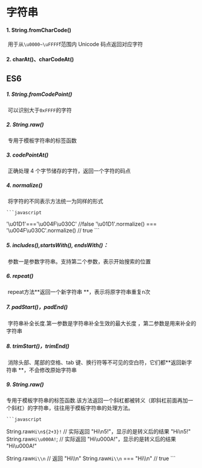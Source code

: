 # 字符串

#### 1. String.fromCharCode()

​	用于从`\u0000~\uFFFF`f范围内 Unicode 码点返回对应字符

#### 2. charAt()、charCodeAt()



## ES6

##### 1. String.fromCodePoint()

​	可以识别大于`0xFFFF`的字符 

##### 2. String.raw()

​	专用于模板字符串的标签函数

##### 3. codePointAt()

​	正确处理 4 个字节储存的字符，返回一个字符的码点

##### 4. normalize()

​	将字符的不同表示方法统一为同样的形式

    ```javascript
'\u01D1'==='\u004F\u030C' //false
'\u01D1'.normalize() === '\u004F\u030C'.normalize() // true
    ```

##### 5. **includes(),startsWith(), endsWith()：** 

​	参数一是参数字符串。支持第二个参数，表示开始搜索的位置

##### 6. repeat()

​	repeat方法**返回一个新字符串 **，表示将原字符串重复n次

##### 7. padStart()，padEnd()

​	字符串补全长度.第一参数是字符串补全生效的最大长度 ，第二参数是用来补全的字符串

##### 8. trimStart()，trimEnd()

​	消除头部、尾部的空格、tab 键、换行符等不可见的空白符，它们都**返回新字符串 **，不会修改原始字符串

##### 9. String.raw() 

​	专用于模板字符串的标签函数.该方法返回一个斜杠都被转义（即斜杠前面再加一个斜杠）的字符串，往往用于模板字符串的处理方法。

    ```javascript
String.raw`Hi\n${2+3}!`
// 实际返回 "Hi\\n5!"，显示的是转义后的结果 "Hi\n5!"
String.raw`Hi\u000A!`;
// 实际返回 "Hi\\u000A!"，显示的是转义后的结果 "Hi\u000A!"

String.raw`Hi\\n`
// 返回 "Hi\\\\n"
String.raw`Hi\\n` === "Hi\\\\n" 
// true
    ```

